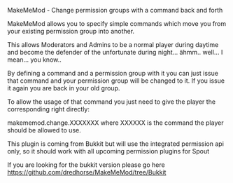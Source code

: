 MakeMeMod - Change permission groups with a command back and forth

MakeMeMod allows you to specify simple commands which move you from your existing permission group into another.

This allows Moderators and Admins to be a normal player during daytime and become the defender of the unfortunate during night... ähmm.. well... I mean... you know..

By defining a command and a permission group with it you can just issue that command and your permission group will be changed to it. If you issue it again you are back in your old group.

To allow the usage of that command you just need to give the player the corresponding right directly:

makememod.change.XXXXXXX where XXXXXX is the command the player should be allowed to use.

This plugin is coming from Bukkit but will use the integrated permission api only, so it should work with all upcoming permission plugins for Spout

If you are looking for the bukkit version please go here https://github.com/dredhorse/MakeMeMod/tree/Bukkit


